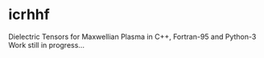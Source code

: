 # icrhhf
Dielectric Tensors for Maxwellian Plasma
in C++, Fortran-95 and Python-3
Work still in progress...
